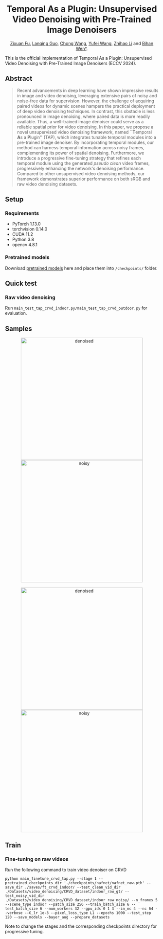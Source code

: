 <p align="center">
  <h1 align="center">Temporal As a Plugin: Unsupervised Video Denoising with Pre-Trained Image Denoisers</h1>
  
  <p align="center">
    <a href="https://github.com/zfu006" target="_blank">Zixuan Fu</a>,
    <a href="https://github.com/GuoLanqing" target="_blank">Lanqing Guo</a>,
    <a href="https://github.com/ChongWang1024" target="_blank">Chong Wang</a>,
    <a href="https://github.com/wyf0912" target="_blank">Yufei Wang</a>,
    <a href="https://github.com/lizhihao6" target="_blank">Zhihao Li</a> and
    <a href="https://personal.ntu.edu.sg/bihan.wen/" target="_blank">Bihan Wen*</a>.
  
  </p>

</p>

This is the official implementation of Temporal As a Plugin: Unsupervised Video Denoising with Pre-Trained Image Denoisers (ECCV 2024).

## Abstract 

>Recent advancements in deep learning have shown impressive results in image and video denoising, leveraging extensive pairs of noisy and noise-free data for supervision. However, the challenge of acquiring paired videos for dynamic scenes hampers the practical deployment of deep video denoising techniques. In contrast, this obstacle is less pronounced in image denoising, where paired data is more readily available. Thus, a well-trained image denoiser could serve as a reliable spatial prior for video denoising. In this paper, we propose a novel unsupervised video denoising framework, named ``**T**emporal **A**s a **P**lugin'' (TAP), which integrates tunable temporal modules into a pre-trained image denoiser. By incorporating temporal modules, our method can harness temporal information across noisy frames, complementing its power of spatial denoising. Furthermore, we introduce a progressive fine-tuning strategy that refines each temporal module using the generated *pseudo clean* video frames, progressively enhancing the network's denoising performance. Compared to other unsupervised video denoising methods, our framework demonstrates superior performance on both sRGB and raw video denoising datasets.


## Setup

### Requirements

- PyTorch 1.13.0
- torchvision 0.14.0
- CUDA 11.2
- Python 3.8
- opencv 4.8.1

### Pretrained models

Download [pretrained models](https://drive.google.com/drive/folders/1REk44iw0usXG9QTjQUH21Epu2MNLBk40?usp=sharing)  here and place them into `/checkpoints/` folder.

## Quick test

### Raw video denoising
Run ```main_test_tap_crvd_indoor.py/main_test_tap_crvd_outdoor.py``` for evaluation.

## Samples

<div style="text-align: center;">
  <img src="./sample/crvd_outdoor_scene3_denoised.gif" alt="denoised" width="400" style="display: inline-block;"/>
  <img src="./sample/crvd_outdoor_scene3_noisy.gif" alt="noisy" width="400" style="display: inline-block;"/>
</div>
<br/>
<div style="text-align: center;">
  <img src="./sample/crvd_outdoor_scene4_denoised.gif" alt="denoised" width="400" style="display: inline-block;"/>
  <img src="./sample/crvd_outdoor_scene4_noisy.gif" alt="noisy" width="400" style="display: inline-block;"/>
</div>

## Train

### Fine-tuning on raw videos
Run the following command to train video denoiser on CRVD
```
python main_finetune_crvd_tap.py --stage 1 --pretrained_checkpoints_dir './checkpoints/nafnet/nafnet_raw.pth' --save_dir ./saves/ft_crvd_indoor/ --test_clean_vid_dir ./Datasets/video_denoising/CRVD_dataset/indoor_raw_gt/ --test_noisy_vid_dir ./Datasets/video_denoising/CRVD_dataset/indoor_raw_noisy/ --n_frames 5 --scene_type indoor --patch_size 256 --train_batch_size 6 --test_batch_size 6 --num_workers 32 --gpu_ids 0 1 3 --in_nc 4 --nc 64 --verbose --G_lr 1e-3 --pixel_loss_type L1 --epochs 1000 --test_step 120 --save_models --bayer_aug --prepare_datasets
```
Note to change the stages and the corresponding checkpoints directory for progressive tuning.
